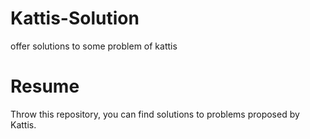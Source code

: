 # Kattis-Solution
offer solutions to some problem of kattis

# Resume

Throw this repository, you can find solutions to problems proposed by Kattis. 
